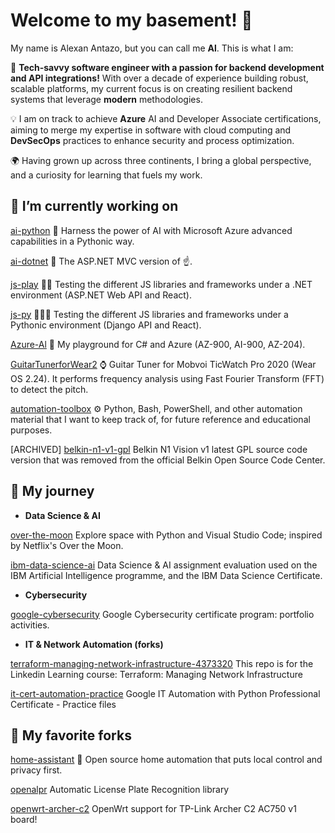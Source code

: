 <!--# Hi there 👋-->
# Welcome to my basement! 👋

My name is Alexan Antazo, but you can call me **Al**. This is what I am:

🚀 **Tech-savvy software engineer with a passion for backend development and API integrations!** With over a decade of experience building robust, scalable platforms, my current focus is on creating resilient backend systems that leverage **modern** methodologies.

💡 I am on track to achieve **Azure** AI and Developer Associate certifications, aiming to merge my expertise in software with cloud computing and **DevSecOps** practices to enhance security and process optimization.

🌍 Having grown up across three continents, I bring a global perspective, and a curiosity for learning that fuels my work.

## 🔭 I’m currently working on

[ai-python](https://github.com/antazo/ai-python?tab=readme-ov-file#ai-with-python-azure-ai)
🐍 Harness the power of AI with Microsoft Azure advanced capabilities in a Pythonic way.

[ai-dotnet](https://github.com/antazo/ai-dotnet?tab=readme-ov-file#ai-with-dotnet-azure-ai)
🤖 The ASP.NET MVC version of ☝️.

[js-play](https://github.com/antazo/js-play)
👨‍🚀 Testing the different JS libraries and frameworks under a .NET environment (ASP.NET Web API and React).

[js-py](https://github.com/antazo/js-py)
🧑🏽‍🚀 Testing the different JS libraries and frameworks under a Pythonic environment (Django API and React).

[Azure-Al](https://github.com/antazo/Azure-Al)
🤖 My playground for C# and Azure (AZ-900, AI-900, AZ-204).

[GuitarTunerforWear2](https://github.com/antazo/GuitarTunerforWear2)
⌚ Guitar Tuner for Mobvoi TicWatch Pro 2020 (Wear OS 2.24). It performs frequency analysis using Fast Fourier Transform (FFT) to detect the pitch.

[automation-toolbox](https://github.com/antazo/automation-toolbox?tab=readme-ov-file#automation-toolbox)
⚙️ Python, Bash, PowerShell, and other automation material that I want to keep track of, for future reference and educational purposes.

[ARCHIVED] [belkin-n1-v1-gpl](https://github.com/antazo/belkin-n1-v1-gpl)
Belkin N1 Vision v1 latest GPL source code version that was removed from the official Belkin Open Source Code Center.

## 🌱 My journey

- **Data Science & AI**

[over-the-moon](https://github.com/antazo/over-the-moon?tab=readme-ov-file#over-the-moon)
Explore space with Python and Visual Studio Code; inspired by Netflix's Over the Moon.

[ibm-data-science-ai](https://github.com/antazo/ibm-data-science-ai)
Data Science & AI assignment evaluation used on the IBM Artificial Intelligence programme, and the IBM Data Science Certificate.

- **Cybersecurity**

[google-cybersecurity](https://github.com/antazo/google-cybersecurity)
Google Cybersecurity certificate program: portfolio activities.

- **IT & Network Automation (forks)**

[terraform-managing-network-infrastructure-4373320](https://github.com/antazo/terraform-managing-network-infrastructure-4373320)
This repo is for the Linkedin Learning course: Terraform: Managing Network Infrastructure

[it-cert-automation-practice](https://github.com/antazo/it-cert-automation-practice)
Google IT Automation with Python Professional Certificate - Practice files

## 👯 My favorite forks

[home-assistant](https://github.com/antazo/home-assistant)
🏡 Open source home automation that puts local control and privacy first.

[openalpr](https://github.com/antazo/openalpr)
Automatic License Plate Recognition library

[openwrt-archer-c2](https://github.com/antazo/openwrt-archer-c2)
OpenWrt support for TP-Link Archer C2 AC750 v1 board!

<!--
**antazo/antazo** is a ✨ _special_ ✨ repository because its `README.md` (this file) appears on your GitHub profile.

Here are some ideas to get you started:

- 🔭 I’m currently working on ...
- 🌱 I’m currently learning ...
- 👯 I’m looking to collaborate on ...
- 🤔 I’m looking for help with ...
- 💬 Ask me about ...
- 📫 How to reach me: ...
- 😄 Pronouns: ...
- ⚡ Fun fact: ...
-->
